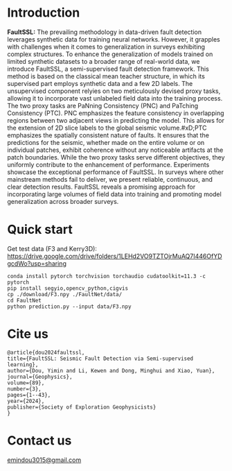 # Introduction

**FaultSSL:**
The prevailing methodology in data-driven fault detection leverages synthetic data for training neural networks. However, it grapples with challenges when it comes to generalization in surveys exhibiting complex structures. To enhance the generalization of models trained on limited synthetic datasets to a broader range of real-world data, we introduce FaultSSL, a semi-supervised fault detection framework. This method is based on the classical mean teacher structure, in which its supervised part employs synthetic data and a few 2D labels. The unsupervised component relyies on two meticulously devised proxy tasks, allowing it to incorporate vast unlabeled field data into the training process. The two proxy tasks are PaNning Consistency (PNC) and PaTching Consistency (PTC). PNC emphasizes the feature consistency in overlapping regions between two adjacent views in predicting the model. This allows for the extension of 2D slice labels to the global seismic volume.#xD;PTC emphasizes the spatially consistent nature of faults. It ensures that the predictions for the seismic, whether made on the entire volume or on individual patches, exhibit coherence without any noticeable artifacts at the patch boundaries. While the two proxy tasks serve different objectives, they uniformly contribute to the enhancement of performance. Experiments showcase the exceptional performance of FaultSSL. In surveys where other mainstream methods fail to deliver, we present reliable, continuous, and clear detection results. FaultSSL reveals a promising approach for incorporating large volumes of field data into training and promoting model generalization across broader surveys.

# Quick start
Get test data (F3 and Kerry3D): https://drive.google.com/drive/folders/1LEHd2VO9TZTOjrMuAQ7I446OfYDgcdWo?usp=sharing
    
    conda install pytorch torchvision torchaudio cudatoolkit=11.3 -c pytorch
    pip install segyio,opencv_python,cigvis
    cp ./download/F3.npy ./FaultNet/data/
    cd FaultNet
    python prediction.py --input data/F3.npy


# Cite us
   
    @article{dou2024faultssl,
    title={FaultSSL: Seismic Fault Detection via Semi-supervised learning},
    author={Dou, Yimin and Li, Kewen and Dong, Minghui and Xiao, Yuan},
    journal={Geophysics},
    volume={89},
    number={3},
    pages={1--43},
    year={2024},
    publisher={Society of Exploration Geophysicists}
    }

# Contact us
emindou3015@gmail.com
